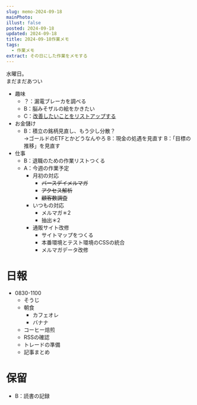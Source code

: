 ```yaml
---
slug: memo-2024-09-18
mainPhoto: 
illust: false
posted: 2024-09-18
updated: 2024-09-18
title: 2024-09-18作業メモ
tags:
  - 作業メモ
extract: その日にした作業をメモする
---
```

水曜日。  
まだまだあつい

- 趣味
  - ？：漏電ブレーカを調べる
  - B：脳みそザルの絵をかきたい
  - C：[改善したいことをリストアップする](2022-03-07-改善したいこと・欲しいもの・やりたいこと.md) 
- お金儲け
  - B：積立の銘柄見直し、もう少し分散？  
    →ゴールドのETFとかどうなんやろ
  B：現金の処遇を見直す
  B：「目標の推移」を見直す
- 仕事
  - B：退職のための作業リストつくる
  - A：今週の作業予定
    - 月初の対応
        - ~~バースデイメルマガ~~
        - ~~アクセス解析~~
        - ~~顧客数調査~~
    - いつもの対応 
      - メルマガ＊2
      - 抽出＊2
    - 通販サイト改修
        - サイトマップをつくる
        - 本番環境とテスト環境のCSSの統合
        - メルマガデータ改修

# 日報

- 0830-1100
  - そうじ
  - 朝食
    - カフェオレ
    - バナナ
  - コーヒー焙煎
  - RSSの確認
  - トレードの準備
  - 記事まとめ



# 保留

  - B：読書の記録
